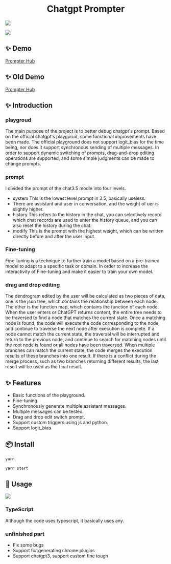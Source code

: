 

<h1 align="center">Chatgpt Prompter</h1>



[![](https://prompterhub.oss-us-east-1.aliyuncs.com/Blank%208%20Grids%20Collage.png)](https://dev.prompterhub.com)

[![](https://prompterhub.oss-us-east-1.aliyuncs.com/Screenshot%202023-04-25%20at%203.30.23%20PM.png)](https://dev.prompterhub.com)

## ✨ Demo
<p >
  <a href="https://dev.prompterhub.com">
   Prompter Hub
  </a>
</p>

## ✨ Old Demo
<p >
  <a href="https://test.prompterhub.com">
   Prompter Hub
  </a>
</p>

## ✨ Introduction


### playgroud
The main purpose of the project is to better debug chatgpt's prompt. Based on the official chatgpt's playgorud, some functional improvements have been made. The official playground does not support logit_bias for the time being, nor does it support synchronous sending of multiple messages.
In order to support dynamic switching of prompts, drag-and-drop editing operations are supported, and some simple judgments can be made to change prompts.

### prompt
I divided the prompt of the chat3.5 modle into four levels.

- system This is the lowest level prompt in 3.5, basically useless.
- There are assistant and user in conversation, and the weight of uer is slightly higher.
- history This refers to the history in the chat, you can selectively record which chat records are used to enter the history queue, and you can also reset the history during the chat.
- modify This is the prompt with the highest weight, which can be written directly before and after the user input.

### Fine-tuning
Fine-tuning is a technique to further train a model based on a pre-trained model to adapt to a specific task or domain. In order to increase the interactivity of Fine-tuning and make it easier to train your own model.

### drag and drop editing

The dendrogram edited by the user will be calculated as two pieces of data, one is the json tree, which contains the relationship between each node. The other is the function map, which contains the function of each node.
When the user enters or ChatGPT returns content, the entire tree needs to be traversed to find a node that matches the current state. Once a matching node is found, the code will execute the code corresponding to the node, and continue to traverse the next node after execution is complete. If a node cannot match the current state, the traversal will be interrupted and return to the previous node, and continue to search for matching nodes until the root node is found or all nodes have been traversed.
When multiple branches can match the current state, the code merges the execution results of these branches into one result. If there is a conflict during the merge process, such as two branches returning different results, the last result will be used as the final result.

## ✨ Features

-  Basic functions of the playground.
-  Fine-tuning.
-  Synchronously generate multiple assistant messages.
-  Multiple messages can be tested.
-  Drag and drop edit switch prompt.
-  Support custom triggers using js and python.
-  Support logit_bias

## 📦 Install

```bash
yarn
```

```bash
yarn start
```

## 🔨 Usage

[![](https://prompterhub.oss-us-east-1.aliyuncs.com/Screen%20Recording%202023-04-25%20at%203.50.35%20PM.gif)](https://test.prompterhub.com)

### TypeScript

Although the code uses typescript, it basically uses any.

### unfinished part

- Fix some bugs
- Support for generating chrome plugins
- Support chatgpt3, support custom fine tough